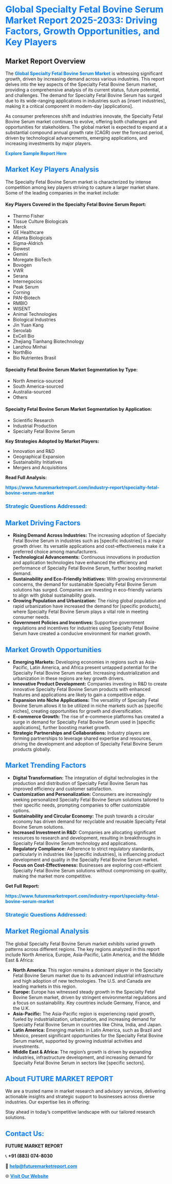 <h1 style="color: #007BFF;">Global Specialty Fetal Bovine Serum Market Report 2025-2033: Driving Factors, Growth Opportunities, and Key Players</h1>

<section id="overview">
<h2>Market Report Overview</h2>
<p>The <a href="https://www.futuremarketreport.com/industry-report/specialty-fetal-bovine-serum-market" style="color: #007BFF; text-decoration: none;"><strong>Global Specialty Fetal Bovine Serum Market</strong></a> is witnessing significant growth, driven by increasing demand across various industries. This report delves into the key aspects of the Specialty Fetal Bovine Serum market, providing a comprehensive analysis of its current status, future potential, and challenges. The demand for Specialty Fetal Bovine Serum has surged due to its wide-ranging applications in industries such as [insert industries], making it a critical component in modern-day [applications].</p>
<p>As consumer preferences shift and industries innovate, the Specialty Fetal Bovine Serum market continues to evolve, offering both challenges and opportunities for stakeholders. The global market is expected to expand at a substantial compound annual growth rate (CAGR) over the forecast period, driven by technological advancements, emerging applications, and increasing investments by major players.</p>
</section>

<section id="overview">
<p><a href="https://www.futuremarketreport.com/request-sample/reportId=125244" style="color: #007BFF; text-decoration: none;"><strong>Explore Sample Report Here</strong></a></p>
</section>

<section id="key-players">
<h2 style="color: #007BFF;">Market Key Players Analysis</h2>
<p>The Specialty Fetal Bovine Serum market is characterized by intense competition among key players striving to capture a larger market share. Some of the leading companies in the market include:</p>
<h4>Key Players Covered in the Specialty Fetal Bovine Serum Report:</h4>
<ul><li>Thermo Fisher</li><li>Tissue Culture Biologicals</li><li>Merck</li><li>GE Healthcare</li><li>Atlanta Biologicals</li><li>Sigma-Aldrich</li><li>Biowest</li><li>Gemini</li><li>Moregate BioTech</li><li>Bovogen</li><li>VWR</li><li>Serana</li><li>Internegocios</li><li>Peak Serum</li><li>Corning</li><li>PAN-Biotech</li><li>RMBIO</li><li>WISENT</li><li>Animal Technologies</li><li>Biological Industries</li><li>Jin Yuan Kang</li><li>Seroxlab</li><li>ExCell Bio</li><li>Zhejiang Tianhang Biotechnology</li><li>Lanzhou Minhai</li><li>NorthBio</li><li>Bio Nutrientes Brasil</li></ul>
<h4>Specialty Fetal Bovine Serum Market Segmentation by Type:</h4>
<ul><li>North America-sourced</li><li>South America-sourced</li><li>Australia-sourced</li><li>Others</li></ul>

<h4>Specialty Fetal Bovine Serum Market Segmentation by Application:</h4>
<ul><li>Scientific Research</li><li>Industrial Production</li><li>Specialty Fetal Bovine Serum</li></ul>
<p><strong>Key Strategies Adopted by Market Players:</strong></p>
<ul>
<li>Innovation and R&D</li>
<li>Geographical Expansion</li>
<li>Sustainability Initiatives</li>
<li>Mergers and Acquisitions</li>
</ul>
</section>

<section>
<p><strong>Read Full Analysis: </strong></p><a href="https://www.futuremarketreport.com/industry-report/specialty-fetal-bovine-serum-market" style="color: #007BFF; text-decoration: none;"><strong>https://www.futuremarketreport.com/industry-report/specialty-fetal-bovine-serum-market</strong></a>
<h3 style="color: #007BFF;">Strategic Questions Addressed:</h3>
</section>

<section id="driving-factors">
<h2 style="color: #007BFF;">Market Driving Factors</h2>
<ul>
<li><strong>Rising Demand Across Industries:</strong> The increasing adoption of Specialty Fetal Bovine Serum in industries such as [specific industries] is a major growth driver. Its versatile applications and cost-effectiveness make it a preferred choice among manufacturers.</li>
<li><strong>Technological Advancements:</strong> Continuous innovations in production and application technologies have enhanced the efficiency and performance of Specialty Fetal Bovine Serum, further boosting market demand.</li>
<li><strong>Sustainability and Eco-Friendly Initiatives:</strong> With growing environmental concerns, the demand for sustainable Specialty Fetal Bovine Serum solutions has surged. Companies are investing in eco-friendly variants to align with global sustainability goals.</li>
<li><strong>Growing Population and Urbanization:</strong> The rising global population and rapid urbanization have increased the demand for [specific products], where Specialty Fetal Bovine Serum plays a vital role in meeting consumer needs.</li>
<li><strong>Government Policies and Incentives:</strong> Supportive government regulations and incentives for industries using Specialty Fetal Bovine Serum have created a conducive environment for market growth.</li>
</ul>
</section>

<section id="growth-opportunities">
<h2 style="color: #007BFF;">Market Growth Opportunities</h2>
<ul>
<li><strong>Emerging Markets:</strong> Developing economies in regions such as Asia-Pacific, Latin America, and Africa present untapped potential for the Specialty Fetal Bovine Serum market. Increasing industrialization and urbanization in these regions are key growth drivers.</li>
<li><strong>Innovative Product Development:</strong> Companies investing in R&D to create innovative Specialty Fetal Bovine Serum products with enhanced features and applications are likely to gain a competitive edge.</li>
<li><strong>Expansion into Niche Applications:</strong> The versatility of Specialty Fetal Bovine Serum allows it to be utilized in niche markets such as [specific niches], creating opportunities for growth and diversification.</li>
<li><strong>E-commerce Growth:</strong> The rise of e-commerce platforms has created a surge in demand for Specialty Fetal Bovine Serum used in [specific applications], further boosting market growth.</li>
<li><strong>Strategic Partnerships and Collaborations:</strong> Industry players are forming partnerships to leverage shared expertise and resources, driving the development and adoption of Specialty Fetal Bovine Serum products globally.</li>
</ul>
</section>

<section id="trending-factors">
<h2 style="color: #007BFF;">Market Trending Factors</h2>
<ul>
<li><strong>Digital Transformation:</strong> The integration of digital technologies in the production and distribution of Specialty Fetal Bovine Serum has improved efficiency and customer satisfaction.</li>
<li><strong>Customization and Personalization:</strong> Consumers are increasingly seeking personalized Specialty Fetal Bovine Serum solutions tailored to their specific needs, prompting companies to offer customizable options.</li>
<li><strong>Sustainability and Circular Economy:</strong> The push towards a circular economy has driven demand for recyclable and reusable Specialty Fetal Bovine Serum solutions.</li>
<li><strong>Increased Investment in R&D:</strong> Companies are allocating significant resources to research and development, resulting in breakthroughs in Specialty Fetal Bovine Serum technology and applications.</li>
<li><strong>Regulatory Compliance:</strong> Adherence to strict regulatory standards, particularly in industries like [specific industries], is influencing product development and quality in the Specialty Fetal Bovine Serum market.</li>
<li><strong>Focus on Cost-Effectiveness:</strong> Businesses are exploring cost-efficient Specialty Fetal Bovine Serum solutions without compromising on quality, making the market more competitive.</li>
</ul>
</section>

<section>
<p><strong>Get Full Report: </strong></p><a href="https://www.futuremarketreport.com/industry-report/specialty-fetal-bovine-serum-market" style="color: #007BFF; text-decoration: none;"><strong>https://www.futuremarketreport.com/industry-report/specialty-fetal-bovine-serum-market</strong></a>
<h3 style="color: #007BFF;">Strategic Questions Addressed:</h3>
</section>


<section id="regional-analysis">
<h2 style="color: #007BFF;">Market Regional Analysis</h2>
<p>The global Specialty Fetal Bovine Serum market exhibits varied growth patterns across different regions. The key regions analyzed in this report include North America, Europe, Asia-Pacific, Latin America, and the Middle East & Africa:</p>
<ul>
<li><strong>North America:</strong> This region remains a dominant player in the Specialty Fetal Bovine Serum market due to its advanced industrial infrastructure and high adoption of new technologies. The U.S. and Canada are leading markets in this region.</li>
<li><strong>Europe:</strong> Europe has witnessed steady growth in the Specialty Fetal Bovine Serum market, driven by stringent environmental regulations and a focus on sustainability. Key countries include Germany, France, and the U.K.</li>
<li><strong>Asia-Pacific:</strong> The Asia-Pacific region is experiencing rapid growth, fueled by industrialization, urbanization, and increasing demand for Specialty Fetal Bovine Serum in countries like China, India, and Japan.</li>
<li><strong>Latin America:</strong> Emerging markets in Latin America, such as Brazil and Mexico, present significant opportunities for the Specialty Fetal Bovine Serum market, supported by growing industrial activities and investments.</li>
<li><strong>Middle East & Africa:</strong> The region’s growth is driven by expanding industries, infrastructure development, and increasing demand for Specialty Fetal Bovine Serum in sectors like [specific sectors].</li>
</ul>
</section>

<footer>
<h2 style="color: #007BFF;">About FUTURE MARKET REPORT</h2>
<p>We are a trusted name in market research and advisory services, delivering actionable insights and strategic support to businesses across diverse industries. Our expertise lies in offering:</p>

<p>Stay ahead in today’s competitive landscape with our tailored research solutions.</p>

<h2 style="color: #007BFF;">Contact Us:</h2>
<p><strong>FUTURE MARKET REPORT</strong></p>
<p>📞 <strong>+91 (883) 074-8030</strong></p>
<p>📧 <strong><a href="mailto:help@futuremarketreport.com" style="color: #007BFF;">help@futuremarketreport.com</a></strong></p>
<p>🌐 <strong><a href="https://www.futuremarketreport.com/" style="color: #007BFF;">Visit Our Website</a></strong></p>
</footer>